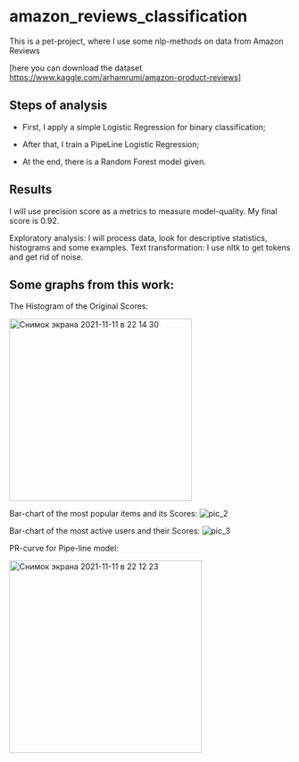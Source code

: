 # amazon_reviews_classification

This is a pet-project, where I use some nlp-methods on data from Amazon Reviews 

[here you can download the dataset https://www.kaggle.com/arhamrumi/amazon-product-reviews]

## Steps of analysis

- First, I apply a simple Logistic Regression for binary classification;

- After that, I train a PipeLine Logistic Regression;

- At the end, there is a Random Forest model given.

## Results
I will use precision score as a metrics to measure model-quality. My final score is 0.92.


Exploratory analysis: I will process data, look for descriptive statistics, histograms and some examples.
Text transformation: I use nltk to get tokens and get rid of noise.

## Some graphs from this work:


The Histogram of the Original Scores:

<img width="327" alt="Снимок экрана 2021-11-11 в 22 14 30" src="https://user-images.githubusercontent.com/82895980/141355582-00aee437-8898-4b65-b8f3-98c80478a56f.png">

Bar-chart of the most popular items and its Scores:
![pic_2](https://user-images.githubusercontent.com/82895980/141355352-a26ed8cc-6700-49d9-a224-596889b33849.png)

Bar-chart of the most active users and their Scores:
![pic_3](https://user-images.githubusercontent.com/82895980/141355374-9c0162c4-9c63-4e7d-8156-b71400640d4b.png)

PR-curve for Pipe-line model:

<img width="345" alt="Снимок экрана 2021-11-11 в 22 12 23" src="https://user-images.githubusercontent.com/82895980/141355404-bb3c2092-9f5e-4f46-8ce6-5b2c562aa6ad.png">
